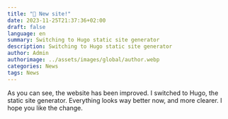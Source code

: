 ```yaml
---
title: "🥳 New site!"
date: 2023-11-25T21:37:36+02:00
draft: false
language: en
summary: Switching to Hugo static site generator
description: Switching to Hugo static site generator
author: Admin
authorimage: ../assets/images/global/author.webp
categories: News
tags: News
---
```


As you can see, the website has been improved. I switched to Hugo, the static site generator. Everything looks way better now, and more clearer. I hope you like the change.